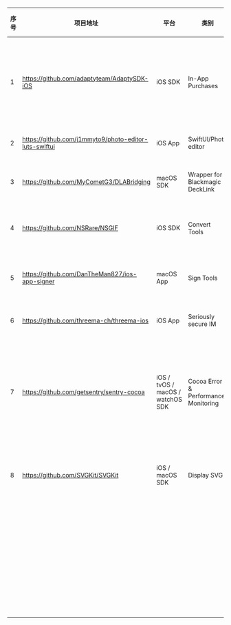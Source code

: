 | 序号  | 项目地址                                                  | 平台                               | 类别                                   | 项目简介                                                                                                                                                                                  | 效果图                                                                      | 备注  |
| --- | ----------------------------------------------------- | -------------------------------- | ------------------------------------ | ------------------------------------------------------------------------------------------------------------------------------------------------------------------------------------- | ------------------------------------------------------------------------ | --- |
| 1   | https://github.com/adaptyteam/AdaptySDK-iOS           | iOS SDK                          | In-App Purchases                     | Adapty SDK is an open-source framework that makes implementing in-app subscriptions for iOS fast and easy. It’s 100% open-source, native, and lightweight.                            | ![AdaptySDK-iOS.png](./images/AdaptySDK-iOS.png)                         |     |
| 2   | https://github.com/j1mmyto9/photo-editor-luts-swiftui | iOS App                          | SwiftUI/Photo editor                 | Upgrade "Pixel Engine" Storyboard to SwiftUI.                                                                                                                                         | ![photo-editor-luts-swiftui.png](./images/photo-editor-luts-swiftui.png) |     |
| 3   | https://github.com/MyCometG3/DLABridging              | macOS SDK                        | Wrapper for Blackmagic DeckLink      | Simple Objective-C++ wrapper for Blackmagic DeckLink API (C++ APIs).                                                                                                                  |                                                                          |     |
| 4   | https://github.com/NSRare/NSGIF                       | iOS SDK                          | Convert Tools                        | NSGIF is an iOS Library for converting your videos into beautiful animated GIFs)                                                                                                      | ![NSGIF.gif](./images/NSGIF.gif)                                         |     |
| 5   | https://github.com/DanTheMan827/ios-app-signer        | macOS App                        | Sign Tools                           | (re)sign apps and bundle them into ipa files that are ready to be installed on an iOS device                                                                                          |                                                                          |     |
| 6   | https://github.com/threema-ch/threema-ios             | iOS App                          | Seriously secure IM                  | The complete source code of Threema for iOS.)                                                                                                                                         | ![](./images/threema-ios.svg)                                            |     |
| 7   | https://github.com/getsentry/sentry-cocoa             | iOS / tvOS / macOS / watchOS SDK | Cocoa Error & Performance Monitoring | Sentry automatically captures crashes recorded on macOS, iOS, and tvOS. See Cocoa error details like function, filename, and line number without ever digging through iOS crash logs. | ![](./images/sentry-cocoa.webp)                                          |     |
| 8   | https://github.com/SVGKit/SVGKit                      | iOS / macOS SDK                  | Display SVG                          | Display and interact with SVG Images on iOS / OS X, using native rendering (CoreAnimation)                                                                                            |                                                                          |     |
|     |                                                       |                                  |                                      |                                                                                                                                                                                       |                                                                          |     |
|     |                                                       |                                  |                                      |                                                                                                                                                                                       |                                                                          |     |
|     |                                                       |                                  |                                      |                                                                                                                                                                                       |                                                                          |     |
|     |                                                       |                                  |                                      |                                                                                                                                                                                       |                                                                          |     |
|     |                                                       |                                  |                                      |                                                                                                                                                                                       |                                                                          |     |
|     |                                                       |                                  |                                      |                                                                                                                                                                                       |                                                                          |     |
|     |                                                       |                                  |                                      |                                                                                                                                                                                       |                                                                          |     |
|     |                                                       |                                  |                                      |                                                                                                                                                                                       |                                                                          |     |
|     |                                                       |                                  |                                      |                                                                                                                                                                                       |                                                                          |     |
|     |                                                       |                                  |                                      |                                                                                                                                                                                       |                                                                          |     |
|     |                                                       |                                  |                                      |                                                                                                                                                                                       |                                                                          |     |
|     |                                                       |                                  |                                      |                                                                                                                                                                                       |                                                                          |     |
|     |                                                       |                                  |                                      |                                                                                                                                                                                       |                                                                          |     |
|     |                                                       |                                  |                                      |                                                                                                                                                                                       |                                                                          |     |
|     |                                                       |                                  |                                      |                                                                                                                                                                                       |                                                                          |     |
|     |                                                       |                                  |                                      |                                                                                                                                                                                       |                                                                          |     |
|     |                                                       |                                  |                                      |                                                                                                                                                                                       |                                                                          |     |
|     |                                                       |                                  |                                      |                                                                                                                                                                                       |                                                                          |     |
|     |                                                       |                                  |                                      |                                                                                                                                                                                       |                                                                          |     |
|     |                                                       |                                  |                                      |                                                                                                                                                                                       |                                                                          |     |
|     |                                                       |                                  |                                      |                                                                                                                                                                                       |                                                                          |     |
|     |                                                       |                                  |                                      |                                                                                                                                                                                       |                                                                          |     |
|     |                                                       |                                  |                                      |                                                                                                                                                                                       |                                                                          |     |
|     |                                                       |                                  |                                      |                                                                                                                                                                                       |                                                                          |     |
|     |                                                       |                                  |                                      |                                                                                                                                                                                       |                                                                          |     |
|     |                                                       |                                  |                                      |                                                                                                                                                                                       |                                                                          |     |
|     |                                                       |                                  |                                      |                                                                                                                                                                                       |                                                                          |     |
|     |                                                       |                                  |                                      |                                                                                                                                                                                       |                                                                          |     |
|     |                                                       |                                  |                                      |                                                                                                                                                                                       |                                                                          |     |
|     |                                                       |                                  |                                      |                                                                                                                                                                                       |                                                                          |     |
|     |                                                       |                                  |                                      |                                                                                                                                                                                       |                                                                          |     |
|     |                                                       |                                  |                                      |                                                                                                                                                                                       |                                                                          |     |
|     |                                                       |                                  |                                      |                                                                                                                                                                                       |                                                                          |     |
|     |                                                       |                                  |                                      |                                                                                                                                                                                       |                                                                          |     |
|     |                                                       |                                  |                                      |                                                                                                                                                                                       |                                                                          |     |
|     |                                                       |                                  |                                      |                                                                                                                                                                                       |                                                                          |     |
|     |                                                       |                                  |                                      |                                                                                                                                                                                       |                                                                          |     |
|     |                                                       |                                  |                                      |                                                                                                                                                                                       |                                                                          |     |
|     |                                                       |                                  |                                      |                                                                                                                                                                                       |                                                                          |     |
|     |                                                       |                                  |                                      |                                                                                                                                                                                       |                                                                          |     |
|     |                                                       |                                  |                                      |                                                                                                                                                                                       |                                                                          |     |
|     |                                                       |                                  |                                      |                                                                                                                                                                                       |                                                                          |     |
|     |                                                       |                                  |                                      |                                                                                                                                                                                       |                                                                          |     |
|     |                                                       |                                  |                                      |                                                                                                                                                                                       |                                                                          |     |
|     |                                                       |                                  |                                      |                                                                                                                                                                                       |                                                                          |     |
|     |                                                       |                                  |                                      |                                                                                                                                                                                       |                                                                          |     |
|     |                                                       |                                  |                                      |                                                                                                                                                                                       |                                                                          |     |
|     |                                                       |                                  |                                      |                                                                                                                                                                                       |                                                                          |     |
|     |                                                       |                                  |                                      |                                                                                                                                                                                       |                                                                          |     |
|     |                                                       |                                  |                                      |                                                                                                                                                                                       |                                                                          |     |
|     |                                                       |                                  |                                      |                                                                                                                                                                                       |                                                                          |     |
